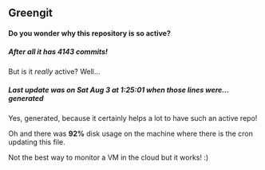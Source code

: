 ## Greengit

#### Do you wonder why this repository is so active?

##### After all it has 4143 commits!

But is it *really* active? Well...

##### Last update was on Sat Aug 3 at 1:25:01 when those lines were... generated

Yes, generated, because it certainly helps a lot to have such an active repo!

Oh and there was **92%** disk usage on the machine
where there is the cron updating this file.

Not the best way to monitor a VM in the cloud but it works! :)
